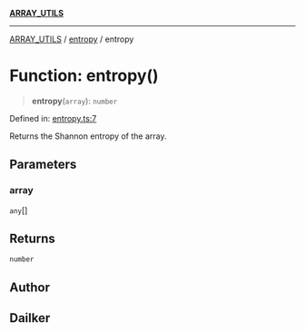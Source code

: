 [**ARRAY_UTILS**](../../README.md)

***

[ARRAY_UTILS](../../README.md) / [entropy](../README.md) / entropy

# Function: entropy()

> **entropy**(`array`): `number`

Defined in: [entropy.ts:7](https://github.com/dailker/everyutil/blob/f33ff2a1c373a0e08c438de945fcd1ee70900b4c/src/array/entropy.ts#L7)

Returns the Shannon entropy of the array.

## Parameters

### array

`any`[]

## Returns

`number`

## Author

## Dailker
